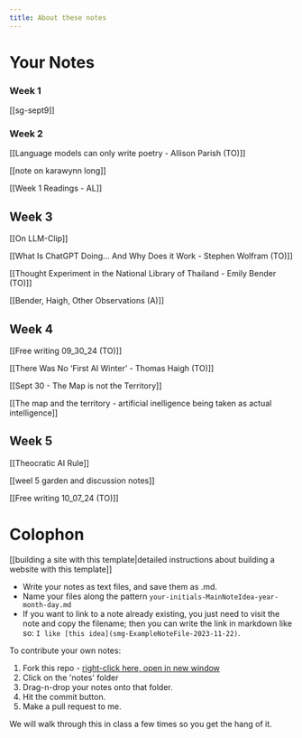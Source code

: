 ```yaml
---
title: About these notes
---
```

# Your Notes

### Week 1

[[sg-sept9]]
### Week 2

[[Language models can only write poetry - Allison Parish (TO)]]

[[note on karawynn long]]

[[Week 1 Readings - AL]]

## Week 3

[[On LLM-Clip]]

[[What Is ChatGPT Doing… And Why Does it Work - Stephen Wolfram (TO)]]

[[Thought Experiment in the National Library of Thailand - Emily Bender (TO)]]

[[Bender, Haigh, Other Observations (A)]]

## Week 4

[[Free writing 09_30_24 (TO)]]

[[There Was No ‘First AI Winter’ - Thomas Haigh (TO)]]

[[Sept 30 - The Map is not the Territory]]

[[The map and the territory - artificial inelligence being taken as actual intelligence]]


## Week 5

[[Theocratic AI Rule]]

[[weel 5 garden and discussion notes]]

[[Free writing 10_07_24 (TO)]]

# Colophon

[[building a site with this template|detailed instructions about building a website with this template]]

- Write your notes as text files, and save them as .md.
- Name your files along the pattern `your-initials-MainNoteIdea-year-month-day.md`
- If you want to link to a note already existing, you just need to visit the note and copy the filename; then you can write the link in markdown like so: `I like [this idea](smg-ExampleNoteFile-2023-11-22)`.

To contribute your own notes:

1. Fork this repo - [right-click here, open in new window](https://github.com/shawngraham/4805-garden/fork)
2. Click on the 'notes' folder
3. Drag-n-drop your notes onto that folder.
4. Hit the commit button.
5. Make a pull request to me.

We will walk through this in class a few times so you get the hang of it.
